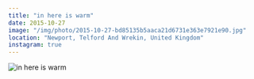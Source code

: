 ```yaml
---
title: "in here is warm"
date: 2015-10-27
image: "/img/photo/2015-10-27-bd85135b5aaca21d6731e363e7921e90.jpg"
location: "Newport, Telford And Wrekin, United Kingdom"
instagram: true
---
```


![in here is warm](/img/photo/2015-10-27-bd85135b5aaca21d6731e363e7921e90.jpg)
